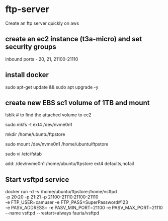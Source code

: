 # ftp-server
Create an ftp server quickly on aws

## create an ec2 instance (t3a-micro) and set security groups

inbound ports - 20, 21, 21100-21110

## install docker

sudo apt-get update && sudo apt upgrade -y

## create new EBS sc1 volume of 1TB and mount 

lsblk   # to find the attached volume to ec2

sudo mkfs -t ext4 /dev/nvme0n1

mkdir /home/ubuntu/ftpstore

sudo mount /dev/nvme0n1 /home/ubuntu/ftpstore

sudo vi /etc/fstab

add:
/dev/nvme0n1       /home/ubuntu/ftpstore   ext4    defaults,nofail               

## Start vsftpd service

docker run -d -v /home/ubuntu/ftpstore:/home/vsftpd \
-p 20:20 -p 21:21 -p 21100-21110:21100-21110 \
-e FTP_USER=camuser -e FTP_PASS=SuperPassword#123 \
-e PASV_ADDRESS=<elastic-public-ip> -e PASV_MIN_PORT=21100 -e PASV_MAX_PORT=21110 \
--name vsftpd --restart=always fauria/vsftpd

